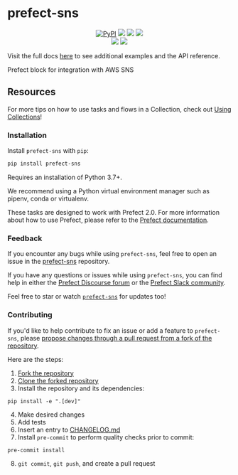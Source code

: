 # prefect-sns

<p align="center">
    <!--- Insert a cover image here -->
    <!--- <br> -->
    <a href="https://pypi.python.org/pypi/prefect-sns/" alt="PyPI version">
        <img alt="PyPI" src="https://img.shields.io/pypi/v/prefect-sns?color=0052FF&labelColor=090422"></a>
    <a href="https://github.com/danielhstahl/prefect-sns/" alt="Stars">
        <img src="https://img.shields.io/github/stars/danielhstahl/prefect-sns?color=0052FF&labelColor=090422" /></a>
    <a href="https://pypistats.org/packages/prefect-sns/" alt="Downloads">
        <img src="https://img.shields.io/pypi/dm/prefect-sns?color=0052FF&labelColor=090422" /></a>
    <a href="https://github.com/danielhstahl/prefect-sns/pulse" alt="Activity">
        <img src="https://img.shields.io/github/commit-activity/m/danielhstahl/prefect-sns?color=0052FF&labelColor=090422" /></a>
    <br>
    <a href="https://prefect-community.slack.com" alt="Slack">
        <img src="https://img.shields.io/badge/slack-join_community-red.svg?color=0052FF&labelColor=090422&logo=slack" /></a>
    <a href="https://discourse.prefect.io/" alt="Discourse">
        <img src="https://img.shields.io/badge/discourse-browse_forum-red.svg?color=0052FF&labelColor=090422&logo=discourse" /></a>
</p>

Visit the full docs [here](https://danielhstahl.github.io/prefect-sns) to see additional examples and the API reference.

Prefect block for integration with AWS SNS


<!--- ### Add a real-world example of how to use this Collection here

Offer some motivation on why this helps.

After installing `prefect-sns` and [saving the credentials](#saving-credentials-to-block), you can easily use it within your flows to help you achieve the aforementioned benefits!

```python
from prefect import flow, get_run_logger
```

--->

## Resources

For more tips on how to use tasks and flows in a Collection, check out [Using Collections](https://docs.prefect.io/collections/usage/)!

### Installation

Install `prefect-sns` with `pip`:

```bash
pip install prefect-sns
```

Requires an installation of Python 3.7+.

We recommend using a Python virtual environment manager such as pipenv, conda or virtualenv.

These tasks are designed to work with Prefect 2.0. For more information about how to use Prefect, please refer to the [Prefect documentation](https://docs.prefect.io/).

<!--- ### Saving credentials to block

Note, to use the `load` method on Blocks, you must already have a block document [saved through code](https://docs.prefect.io/concepts/blocks/#saving-blocks) or [saved through the UI](https://docs.prefect.io/ui/blocks/).

Below is a walkthrough on saving block documents through code.

1. Head over to <SERVICE_URL>.
2. Login to your <SERVICE> account.
3. Click "+ Create new secret key".
4. Copy the generated API key.
5. Create a short script, replacing the placeholders (or do so in the UI).

```python
from prefect_sns import Block
Block(api_key="API_KEY_PLACEHOLDER").save("BLOCK_NAME_PLACEHOLDER")
```

Congrats! You can now easily load the saved block, which holds your credentials:

```python
from prefect_sns import Block
Block.load("BLOCK_NAME_PLACEHOLDER")
```

!!! info "Registering blocks"

    Register blocks in this module to
    [view and edit them](https://docs.prefect.io/ui/blocks/)
    on Prefect Cloud:

    ```bash
    prefect block register -m prefect_sns
    ```

A list of available blocks in `prefect-sns` and their setup instructions can be found [here](https://danielhstahl.github.io/prefect-sns/blocks_catalog).

--->

### Feedback

If you encounter any bugs while using `prefect-sns`, feel free to open an issue in the [prefect-sns](https://github.com/danielhstahl/prefect-sns) repository.

If you have any questions or issues while using `prefect-sns`, you can find help in either the [Prefect Discourse forum](https://discourse.prefect.io/) or the [Prefect Slack community](https://prefect.io/slack).

Feel free to star or watch [`prefect-sns`](https://github.com/danielhstahl/prefect-sns) for updates too!

### Contributing

If you'd like to help contribute to fix an issue or add a feature to `prefect-sns`, please [propose changes through a pull request from a fork of the repository](https://docs.github.com/en/pull-requests/collaborating-with-pull-requests/proposing-changes-to-your-work-with-pull-requests/creating-a-pull-request-from-a-fork).

Here are the steps:

1. [Fork the repository](https://docs.github.com/en/get-started/quickstart/fork-a-repo#forking-a-repository)
2. [Clone the forked repository](https://docs.github.com/en/get-started/quickstart/fork-a-repo#cloning-your-forked-repository)
3. Install the repository and its dependencies:
```
pip install -e ".[dev]"
```
4. Make desired changes
5. Add tests
6. Insert an entry to [CHANGELOG.md](https://github.com/danielhstahl/prefect-sns/blob/main/CHANGELOG.md)
7. Install `pre-commit` to perform quality checks prior to commit:
```
pre-commit install
```
8. `git commit`, `git push`, and create a pull request
